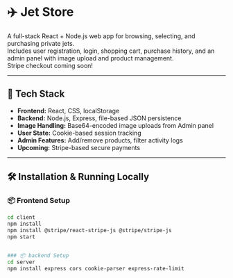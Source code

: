 # ✈️ Jet Store

A full-stack React + Node.js web app for browsing, selecting, and purchasing private jets.  
Includes user registration, login, shopping cart, purchase history, and an admin panel with image upload and product management.  
Stripe checkout coming soon!

---

## 🧱 Tech Stack

- **Frontend:** React, CSS, localStorage
- **Backend:** Node.js, Express, file-based JSON persistence
- **Image Handling:** Base64-encoded image uploads from Admin panel
- **User State:** Cookie-based session tracking
- **Admin Features:** Add/remove products, filter activity logs
- **Upcoming:** Stripe-based secure payments

---

## 🛠️ Installation & Running Locally

### 📦 Frontend Setup
```bash
cd client
npm install
npm install @stripe/react-stripe-js @stripe/stripe-js
npm start


### 📦 backend Setup
cd server
npm install express cors cookie-parser express-rate-limit
